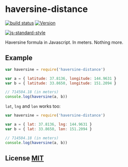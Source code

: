 # haversine-distance

[![build status](https://secure.travis-ci.org/dcousens/haversine-distance.png)](http://travis-ci.org/dcousens/haversine-distance)
[![Version](http://img.shields.io/npm/v/haversine-distance.svg)](https://www.npmjs.org/package/haversine-distance)

[![js-standard-style](https://cdn.rawgit.com/feross/standard/master/badge.svg)](https://github.com/feross/standard)

Haversine formula in Javascript.  In meters.  Nothing more.


## Example

``` javascript
var haversine = require('haversine-distance')

var a = { latitude: 37.8136, longitude: 144.9631 }
var b = { latitude: 33.8650, longitude: 151.2094 }

// 714504.18 (in meters)
console.log(haversine(a, b))
```

`lat`, `lng` and `lon` works too:

``` javascript
var haversine = require('haversine-distance')

var a = { lat: 37.8136, lng: 144.9631 }
var b = { lat: 33.8650, lon: 151.2094 }

// 714504.18 (in meters)
console.log(haversine(a, b))
```


## License [MIT](LICENSE)

